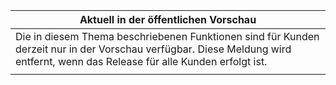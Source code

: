 |Aktuell in der öffentlichen Vorschau|
|--|
|Die in diesem Thema beschriebenen Funktionen sind für Kunden derzeit nur in der Vorschau verfügbar. Diese Meldung wird entfernt, wenn das Release für alle Kunden erfolgt ist.|
| |

